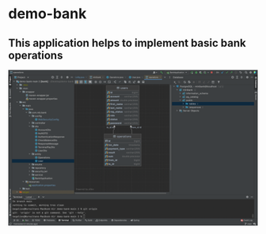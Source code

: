 # demo-bank

## This application helps to implement basic bank operations

![dbImage](https://github.com/begalievn/bank-management-syste/blob/main/Db-image.png)
